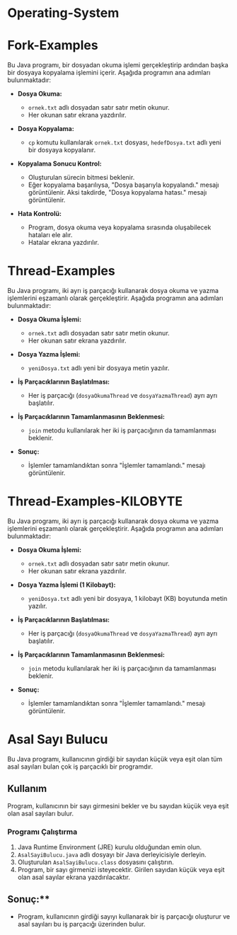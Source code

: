 # Operating-System

# Fork-Examples

Bu Java programı, bir dosyadan okuma işlemi gerçekleştirip ardından başka bir dosyaya kopyalama işlemini içerir. Aşağıda programın ana adımları bulunmaktadır:

- **Dosya Okuma:**
  - `ornek.txt` adlı dosyadan satır satır metin okunur.
  - Her okunan satır ekrana yazdırılır.

- **Dosya Kopyalama:**
  - `cp` komutu kullanılarak `ornek.txt` dosyası, `hedefDosya.txt` adlı yeni bir dosyaya kopyalanır.
  
- **Kopyalama Sonucu Kontrol:**
  - Oluşturulan sürecin bitmesi beklenir.
  - Eğer kopyalama başarılıysa, "Dosya başarıyla kopyalandı." mesajı görüntülenir. Aksi takdirde, "Dosya kopyalama hatası." mesajı görüntülenir.

- **Hata Kontrolü:**
  - Program, dosya okuma veya kopyalama sırasında oluşabilecek hataları ele alır.
  - Hatalar ekrana yazdırılır.

# Thread-Examples

Bu Java programı, iki ayrı iş parçacığı kullanarak dosya okuma ve yazma işlemlerini eşzamanlı olarak gerçekleştirir. Aşağıda programın ana adımları bulunmaktadır:

- **Dosya Okuma İşlemi:**
  - `ornek.txt` adlı dosyadan satır satır metin okunur.
  - Her okunan satır ekrana yazdırılır.

- **Dosya Yazma İşlemi:**
  - `yeniDosya.txt` adlı yeni bir dosyaya metin yazılır.

- **İş Parçacıklarının Başlatılması:**
  - Her iş parçacığı (`dosyaOkumaThread` ve `dosyaYazmaThread`) ayrı ayrı başlatılır.

- **İş Parçacıklarının Tamamlanmasının Beklenmesi:**
  - `join` metodu kullanılarak her iki iş parçacığının da tamamlanması beklenir.

- **Sonuç:**
  - İşlemler tamamlandıktan sonra "İşlemler tamamlandı." mesajı görüntülenir.

# Thread-Examples-KILOBYTE

Bu Java programı, iki ayrı iş parçacığı kullanarak dosya okuma ve yazma işlemlerini eşzamanlı olarak gerçekleştirir. Aşağıda programın ana adımları bulunmaktadır:

- **Dosya Okuma İşlemi:**
  - `ornek.txt` adlı dosyadan satır satır metin okunur.
  - Her okunan satır ekrana yazdırılır.

- **Dosya Yazma İşlemi (1 Kilobayt):**
  - `yeniDosya.txt` adlı yeni bir dosyaya, 1 kilobayt (KB) boyutunda metin yazılır.

- **İş Parçacıklarının Başlatılması:**
  - Her iş parçacığı (`dosyaOkumaThread` ve `dosyaYazmaThread`) ayrı ayrı başlatılır.

- **İş Parçacıklarının Tamamlanmasının Beklenmesi:**
  - `join` metodu kullanılarak her iki iş parçacığının da tamamlanması beklenir.

- **Sonuç:**
  - İşlemler tamamlandıktan sonra "İşlemler tamamlandı." mesajı görüntülenir.


# Asal Sayı Bulucu

Bu Java programı, kullanıcının girdiği bir sayıdan küçük veya eşit olan tüm asal sayıları bulan çok iş parçacıklı bir programdır.

## Kullanım

Program, kullanıcının bir sayı girmesini bekler ve bu sayıdan küçük veya eşit olan asal sayıları bulur.

### Programı Çalıştırma

1. Java Runtime Environment (JRE) kurulu olduğundan emin olun.
2. `AsalSayiBulucu.java` adlı dosyayı bir Java derleyicisiyle derleyin.
3. Oluşturulan `AsalSayiBulucu.class` dosyasını çalıştırın.
4. Program, bir sayı girmenizi isteyecektir. Girilen sayıdan küçük veya eşit olan asal sayılar ekrana yazdırılacaktır.

## Sonuç:**

- Program, kullanıcının girdiği sayıyı kullanarak bir iş parçacığı oluşturur ve asal sayıları bu iş parçacığı üzerinden bulur.




